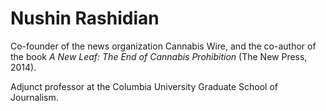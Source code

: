 # Nushin Rashidian

Co-founder of the news organization Cannabis Wire, and the co-author of the book *A New Leaf: The End of Cannabis Prohibition* (The New Press, 2014).

Adjunct professor at the Columbia University Graduate School of Journalism.
